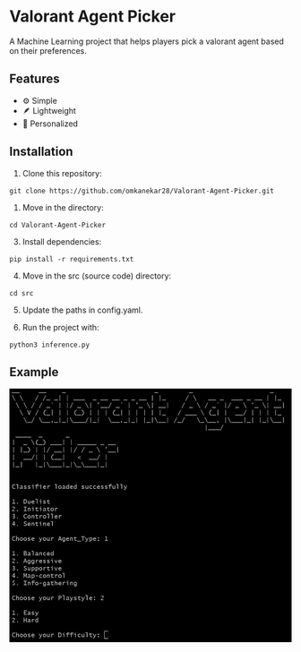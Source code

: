 # Valorant Agent Picker  
A Machine Learning project that helps players pick a valorant agent based on their preferences.

## Features  
- ⚙️ Simple  
- 🪶 Lightweight  
- 🎯 Personalized  

## Installation  
1. Clone this repository:
```  
git clone https://github.com/omkanekar28/Valorant-Agent-Picker.git
```

1. Move in the directory:
```  
cd Valorant-Agent-Picker
```

3. Install dependencies:
```  
pip install -r requirements.txt
```

4. Move in the src (source code) directory:
```  
cd src
```

5. Update the paths in config.yaml.

6. Run the project with:
```  
python3 inference.py
```

## Example
![Image not found!](https://github.com/omkanekar28/Valorant-Agent-Picker/raw/main/documentation/inference_example.png "Screenshot of the inference script.")
